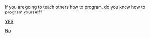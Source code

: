If you are going to teach others how to program, do you know how to program yourself?

[YES](../platform/platform.md)

[No](../planguage/planguage.md)